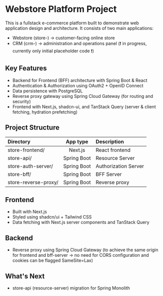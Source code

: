 # Webstore Platform Project

This is a fullstack e-commerce platform built to demonstrate web application design and architecture.
It consists of two main applications:

- Webstore (store-) → customer-facing online store
- CRM (crm-) → administration and operations panel (❗️ in progress, currently only initial placeholder code ❗️)

## Key Features

- Backend for Frontend (BFF) architecture with Spring Boot & React
- Authentication & Authorization using OAuth2 + OpenID Connect
- Data persistence with PostgreSQL
- Reverse proxy gateway using Spring Cloud Gateway (for routing and security)
- Frontend with Next.js, shadcn-ui, and TanStack Query (server & client fetching, hydration prefetching)


## Project Structure


| Directory            |             App type             | Description          |
|:---------------------|:--------------------------------:|:---------------------|
| store-frontend/      |             Next.js              | React frontend       |
| store-api/           |           Spring Boot            | Resource Server      |
| store-auth-server/   |           Spring Boot            | Authorization Server |     
| store-bff/           |           Spring Boot            | BFF Server           |
| store-reverse-proxy/ |           Spring Boot            | Reverse proxy        |     





## Frontend

- Built with Next.js
- Styled using shadcn/ui + Tailwind CSS
- Data fetching with Next.js server components and TanStack Query


## Backend 


- Reverse proxy using Spring Cloud Gateway (to achieve the same origin for frontend and bff-server → no need for CORS configuration and cookies can be flagged SameSite=Lax)


## What's Next

- store-api (resource-server) migration for Spring Monolith

